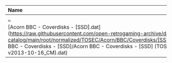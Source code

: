 |Name|Size|
|:---|---:|
|[..](../index.html)|DIR|
|[Acorn BBC - Coverdisks - [SSD].dat](https://raw.githubusercontent.com/open-retrogaming-archive/dat-catalog/main/root/normalized/TOSEC/Acorn/BBC/Coverdisks/[SSD]/Acorn BBC - Coverdisks - [SSD]/Acorn BBC - Coverdisks - [SSD] (TOSEC-v2013-10-16_CM).dat)|8697|
